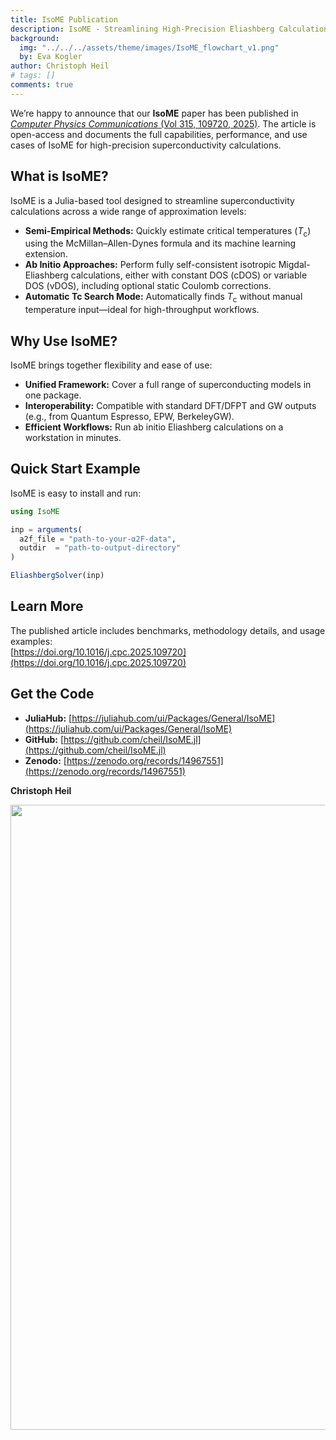 ```yaml
---
title: IsoME Publication
description: IsoME - Streamlining High-Precision Eliashberg Calculations
background:
  img: "../../../assets/theme/images/IsoME_flowchart_v1.png"
  by: Eva Kogler
author: Christoph Heil
# tags: []
comments: true
---
```


We’re happy to announce that our **IsoME** paper has been published in [*Computer Physics Communications* (Vol 315, 109720, 2025)](https://doi.org/10.1016/j.cpc.2025.109720). The article is open-access and documents the full capabilities, performance, and use cases of IsoME for high-precision superconductivity calculations.

## What is IsoME?

IsoME is a Julia-based tool designed to streamline superconductivity calculations across a wide range of approximation levels:

- **Semi-Empirical Methods:** Quickly estimate critical temperatures (*T*<sub>c</sub>) using the McMillan–Allen-Dynes formula and its machine learning extension.
- **Ab Initio Approaches:** Perform fully self-consistent isotropic Migdal-Eliashberg calculations, either with constant DOS (cDOS) or variable DOS (vDOS), including optional static Coulomb corrections.
- **Automatic Tc Search Mode:** Automatically finds *T*<sub>c</sub> without manual temperature input—ideal for high-throughput workflows.

## Why Use IsoME?

IsoME brings together flexibility and ease of use:

- **Unified Framework:** Cover a full range of superconducting models in one package.
- **Interoperability:** Compatible with standard DFT/DFPT and GW outputs (e.g., from Quantum Espresso, EPW, BerkeleyGW).
- **Efficient Workflows:** Run ab initio Eliashberg calculations on a workstation in minutes.

## Quick Start Example

IsoME is easy to install and run:

```julia
using IsoME

inp = arguments(
  a2f_file = "path-to-your-α2F-data",
  outdir  = "path-to-output-directory"
)

EliashbergSolver(inp)
```

## Learn More

The published article includes benchmarks, methodology details, and usage examples:  
[https://doi.org/10.1016/j.cpc.2025.109720](https://doi.org/10.1016/j.cpc.2025.109720)

## Get the Code

- **JuliaHub:** [https://juliahub.com/ui/Packages/General/IsoME](https://juliahub.com/ui/Packages/General/IsoME)  
- **GitHub:** [https://github.com/cheil/IsoME.jl](https://github.com/cheil/IsoME.jl)  
- **Zenodo:** [https://zenodo.org/records/14967551](https://zenodo.org/records/14967551)

**Christoph Heil**

<img src="../../../assets/theme/images/IsoME_flowchart_v1.png" width="1000"/>
